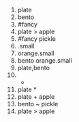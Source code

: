 1. plate
2. bento
3. #fancy
4. plate > apple
5. #fancy pickle
6. .small
7. orange.small
8. bento orange.small
9. plate,bento
10.  *
11. plate *
12. plate + apple
13. bento ~ pickle
14. plate > apple
